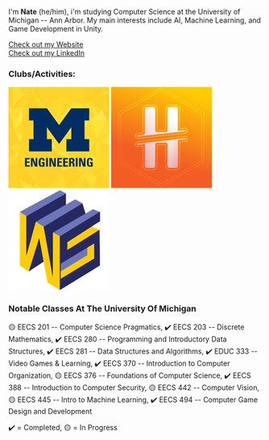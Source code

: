 I'm **Nate** (he/him), i'm studying Computer Science at the University of Michigan -- Ann Arbor.
My main interests include AI, Machine Learning, and Game Development in Unity.

[Check out my Website](https://divisi.dev)  
[Check out my LinkedIn](https://www.linkedin.com/in/nathantaylor21/)  

### Clubs/Activities:
[![](UMEngin.jpg)](https://bit.ly/3tW5EJd) [![](MichHackers.jpg)](https://www.michhackers.com/) [![](WolverineSoftLogo.jpg)](https://www.wolverinesoft.org/)

### Notable Classes At The University Of Michigan
🟡 EECS 201 -- Computer Science Pragmatics, ✔️ EECS 203 -- Discrete Mathematics, ✔️ EECS 280 -- Programming and Introductory Data Structures, ✔️ EECS 281 -- Data Structures and Algorithms, ✔️ EDUC 333 -- Video Games & Learning, ✔️ EECS 370 -- Introduction to Computer Organization, 🟡 EECS 376 -- Foundations of Computer Science, ✔️ EECS 388 -- Introduction to Computer Security, 🟡 EECS 442 -- Computer Vision, 🟡 EECS 445 -- Intro to Machine Learning, ✔️ EECS 494 -- Computer Game Design and Development

✔️ = Completed, 🟡 = In Progress
